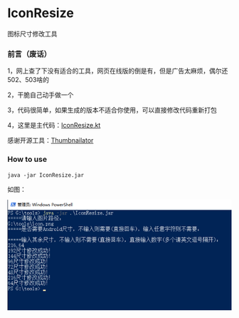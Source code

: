 # IconResize
图标尺寸修改工具

### 前言（废话）
1，网上查了下没有适合的工具，网页在线版的倒是有，但是广告太麻烦，偶尔还502、503啥的

2，干脆自己动手做一个

3，代码很简单，如果生成的版本不适合你使用，可以直接修改代码重新打包

4，这里是主代码：[IconResize.kt](https://github.com/wenwenwen888/IconResize/blob/master/src/IconResize.kt)

感谢开源工具：[Thumbnailator](https://github.com/coobird/thumbnailator)

### How to use
```
java -jar IconResize.jar
```
如图：

<img src="https://github.com/wenwenwen888/IconResize/blob/master/preview/preview.png">
